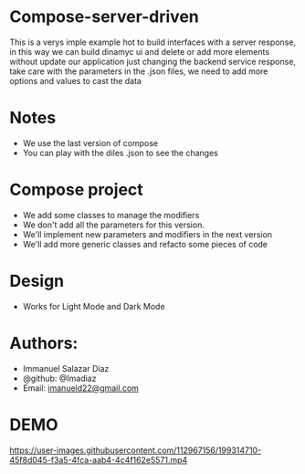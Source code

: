 # Compose-server-driven
This is a verys imple example hot to build interfaces with a server response, in this way we can build dinamyc ui and delete or add more elements without update our application just changing the backend service response, take care with the parameters in the .json files, we need to add more options and values to cast the data

# Notes
 - We use the last version of compose
 - You can play with the diles .json to see the changes

# Compose project
- We add some classes to manage the modifiers
- We don't add all the parameters for this version.
- We'll implement new parameters and modifiers in the next version
- We'll add more generic classes and refacto some pieces of code


# Design
- Works for Light Mode and Dark Mode


# Authors:
 - Immanuel Salazar Diaz
 - @github: @Imadiaz
 - Email: imanueld22@gmail.com


# DEMO


https://user-images.githubusercontent.com/112967156/199314710-45f8d045-f3a5-4fca-aab4-4c4f162e5571.mp4

